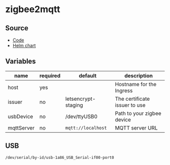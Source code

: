 # zigbee2mqtt

## Source

* [Code](https://github.com/Koenkk/zigbee2mqtt)
* [Helm chart](https://github.com/k8s-at-home/charts/tree/master/charts/stable/zigbee2mqtt)

## Variables

| name       | required | default             | description
|------------|----------|---------------------|-------------
| host       | yes      |                     | Hostname for the Ingress
| issuer     | no       | letsencrypt-staging | The certificate issuer to use
| usbDevice  | no       | /dev/ttyUSB0        | Path to your zigbee device
| mqttServer | no       | `mqtt://localhost`  | MQTT server URL

## USB

`/dev/serial/by-id/usb-1a86_USB_Serial-if00-port0`
